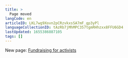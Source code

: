 ```yaml
---
title: >
  Page moved
langCode: en
articleID: LKL7wg9Xovn2pCRzvkxsSA7mF_gp3yPl
languageCollectionID: tAzRb7jMhMPC357tgmRHhzxx8FFU6GD4
lastUpdated: 1655386887105
tags: []
---
```


New page: [Fundraising for activists](/organising/fundraising)